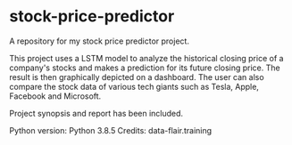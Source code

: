 # stock-price-predictor
A repository for my stock price predictor project.

This project uses a LSTM model to analyze the historical closing price of a company's stocks and makes a prediction for its future closing price. 
The result is then graphically depicted on a dashboard.
The user can also compare the stock data of various tech giants such as Tesla, Apple, Facebook and Microsoft.

Project synopsis and report has been included.


Python version: Python 3.8.5
Credits: data-flair.training

